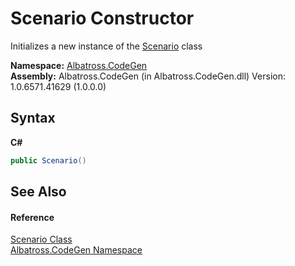 # Scenario Constructor 
 

Initializes a new instance of the <a href="C442B762">Scenario</a> class

**Namespace:**&nbsp;<a href="DCDDD28E">Albatross.CodeGen</a><br />**Assembly:**&nbsp;Albatross.CodeGen (in Albatross.CodeGen.dll) Version: 1.0.6571.41629 (1.0.0.0)

## Syntax

**C#**<br />
``` C#
public Scenario()
```


## See Also


#### Reference
<a href="C442B762">Scenario Class</a><br /><a href="DCDDD28E">Albatross.CodeGen Namespace</a><br />